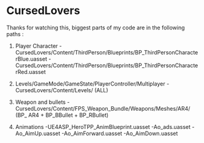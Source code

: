 # CursedLovers
Thanks for watching this, biggest parts of my code are in the following paths :

1.  Player Character
-CursedLovers/Content/ThirdPerson/Blueprints/BP_ThirdPersonCharacterBlue.uasset
-CursedLovers/Content/ThirdPerson/Blueprints/BP_ThirdPersonCharacterRed.uasset

2. Levels/GameMode/GameState/PlayerController/Multiplayer
-CursedLovers/Content/Levels/   (ALL)

3. Weapon and bullets
-CursedLovers/Content/FPS_Weapon_Bundle/Weapons/Meshes/AR4/   (BP_ AR4 + BP_BBullet + BP_RBullet)

4. Animations
-UE4ASP_HeroTPP_AnimBlueprint.uasset
-Ao_ads.uasset
-Ao_AimUp.uasset
-Ao_AimForward.uasset
-Ao_AimDown.uasset
